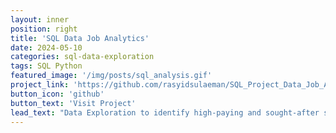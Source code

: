 ```yaml
---
layout: inner
position: right
title: 'SQL Data Job Analytics'
date: 2024-05-10
categories: sql-data-exploration
tags: SQL Python 
featured_image: '/img/posts/sql_analysis.gif'
project_link: 'https://github.com/rasyidsulaeman/SQL_Project_Data_Job_Analysis'
button_icon: 'github'
button_text: 'Visit Project'
lead_text: "Data Exploration to identify high-paying and sought-after skills, optimizing job searches."
---
```

